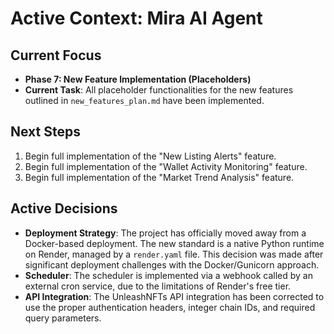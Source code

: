 # Active Context: Mira AI Agent

## Current Focus
- **Phase 7: New Feature Implementation (Placeholders)**
- **Current Task**: All placeholder functionalities for the new features outlined in `new_features_plan.md` have been implemented.

## Next Steps
1.  Begin full implementation of the "New Listing Alerts" feature.
2.  Begin full implementation of the "Wallet Activity Monitoring" feature.
3.  Begin full implementation of the "Market Trend Analysis" feature.

## Active Decisions
- **Deployment Strategy**: The project has officially moved away from a Docker-based deployment. The new standard is a native Python runtime on Render, managed by a `render.yaml` file. This decision was made after significant deployment challenges with the Docker/Gunicorn approach.
- **Scheduler**: The scheduler is implemented via a webhook called by an external cron service, due to the limitations of Render's free tier.
- **API Integration**: The UnleashNFTs API integration has been corrected to use the proper authentication headers, integer chain IDs, and required query parameters.
